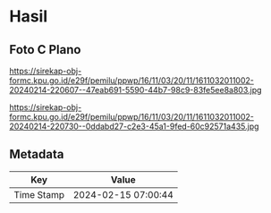 # Hasil

## Foto C Plano

https://sirekap-obj-formc.kpu.go.id/e29f/pemilu/ppwp/16/11/03/20/11/1611032011002-20240214-220607--47eab691-5590-44b7-98c9-83fe5ee8a803.jpg

https://sirekap-obj-formc.kpu.go.id/e29f/pemilu/ppwp/16/11/03/20/11/1611032011002-20240214-220730--0ddabd27-c2e3-45a1-9fed-60c92571a435.jpg


## Metadata

| Key        | Value               |
| ---------- | ------------------- |
| Time Stamp | 2024-02-15 07:00:44 |



